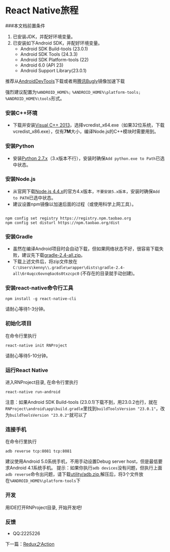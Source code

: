 # React Native旅程
###本文档前置条件
1. 已安装JDK，并配好环境变量。
2. 已安装如下Android SDK，并配好环境变量。
    - Android SDK Build-tools (23.0.1)
    - Android SDK Tools (24.3.3)
    - Android SDK Platform-tools (22)
    - Android 6.0 (API 23)
    - Android Support Library(23.0.1)

推荐从[AndroidDevTools](http://androiddevtools.cn/)下载或者用[腾讯Bugly](http://android-mirror.bugly.qq.com:8080/include/usage.html)镜像加速下载

强烈建议配置为``` %ANDROID_HOME%; ```  ``` %ANDROID_HOME%\platform-tools; ```  ``` %ANDROID_HOME%\tools ```形式。

### 安装C++环境
- 下载并安装[Visual C++ 2013](https://www.microsoft.com/zh-cn/download/details.aspx?id=40784)，选择vcredist_x64.exe（如果32位系统，下载vcredist_x86.exe），仅有**7M**大小，编译Node.js的C++模块时需要用到。

### 安装Python
- 安装[Python 2.7.x](https://www.python.org/downloads/release/python-2711/)（3.x版本不行），安装时确保``` Add python.exe to Path ```已选中状态。

### 安装Node.js
- 从官网下载[Node.js 4.4.x](https://nodejs.org/dist/v4.4.2/node-v4.4.2-x64.msi)的官方4.x版本，``` 不要安装5.x版本 ```，安装时确保``` Add to PATH ```已选中状态。
- 建议设置npm镜像以加速后面的过程（或使用科学上网工具）。
<pre><code>
npm config set registry https://registry.npm.taobao.org
npm config set disturl https://npm.taobao.org/dist
</code></pre>

### 安装Gradle
- 虽然在编译Android项目时会自动下载，但如果网络状态不好，很容易下载失败，建议先下载[gradle-2.4-all.zip](http://pan.baidu.com/s/1c0dcgfe)。
- 下载上述文件后，将zip文件放在``` C:\Users\kenny\\.gradle\wrapper\dists\gradle-2.4-all\6r4uqcc6ovnq6ac6s0txzcpc0 ```  (不存在的目录就手动创建)。

### 安装react-native命令行工具
<pre><code>npm install -g react-native-cli</code></pre>
请耐心等待1-3分钟。

### 初始化项目
在命令行里执行

<pre><code>react-native init RNProject</code></pre>

请耐心等待5-10分钟。

### 运行React Native
进入RNProject目录, 在命令行里执行

<pre><code>react-native run-android</code></pre>

注意：如果Android SDK Build-tools (23.0.1)下载不到，用23.0.2也行，就在``` RNProject\android\app\build.gradle ```里找到``` buildToolsVersion "23.0.1" ```，改为``` buildToolsVersion "23.0.2" ```就可以了

### 连接手机
在命令行里执行

<pre><code>adb reverse tcp:8081 tcp:8081</code></pre>

建议使用Android 5.0系统手机，不用手动设置Debug server host，但是最低要求Android 4.1系统手机。
提示：如果你执行``` adb devices ```没有问题，但执行上面``` adb reverse ```命令出问题，请下载[utility/adb.zip](https://raw.githubusercontent.com/Kennytian/learning-react-native/master/utility/adb.zip),解压后，将3个文件放在``` %ANDROID_HOME%\platform-tools ```下

### 开发
用IDE打开RNProject目录, 开始开发吧!

### 反馈
- QQ:2225226

下一篇：[Redux之Action](https://raw.githubusercontent.com/Kennytian/learning-react-native/master/redux/actions.md)










